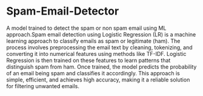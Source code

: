 # Spam-Email-Detector
A model trained to detect the spam or non spam email using ML approach.Spam email detection using Logistic Regression (LR) is a machine learning approach to classify emails as spam or legitimate (ham). The process involves preprocessing the email text by cleaning, tokenizing, and converting it into numerical features using methods like TF-IDF. Logistic Regression is then trained on these features to learn patterns that distinguish spam from ham. Once trained, the model predicts the probability of an email being spam and classifies it accordingly. This approach is simple, efficient, and achieves high accuracy, making it a reliable solution for filtering unwanted emails.
